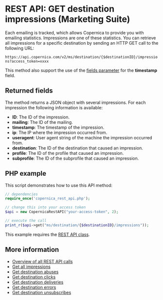 # REST API: GET destination impressions (Marketing Suite)

Each emailing is tracked, which allows Copernica to provide you with 
emailing statistics. Impressions are one of these statistics. You can 
retrieve all impressions for a specific destination by sending an HTTP GET call to the following URL:

`https://api.copernica.com/v2/ms/destination/{$destinationID}/impressions?access_token=xxxx`

This method also support the use of the [fields parameter](./rest-fields-parameter) 
for the **timestamp** field.

## Returned fields

The method returns a JSON object with several impressions. For each impression 
the following information is available:

* **ID**: The ID of the impression.         
* **mailing**: The ID of the mailing.
* **timestamp**: The timestamp of the impression. 
* **ip**: The IP where the impression occurred from.
* **useragent**: User agent string of the machine the impression occurred from.
* **destination**: The ID of the destination that caused an impression.
* **profile**: The ID of the profile that caused an impression.
* **subprofile**: The ID of the subprofile that caused an impression.

## PHP example

This script demonstrates how to use this API method:

```php
// dependencies
require_once('copernica_rest_api.php');

// change this into your access token
$api = new CopernicaRestAPI("your-access-token", 2);

// execute the call
print_r($api->get("ms/destination/{$destinationID}/impressions"));
```

This example requires the [REST API class](./rest-php).

## More information

* [Overview of all REST API calls](./rest-api)
* [Get all impressions](./rest-get-ms-impressions)
* [Get destination abuses](./rest-get-ms-destination-abuses)
* [Get destination clicks](./rest-get-ms-destination-clicks)
* [Get destination deliveries](./rest-get-ms-destination-deliveries)
* [Get destination errors](./rest-get-ms-destination-errors)
* [Get destination unsubscribes](./rest-get-ms-destination-unsubscribes)
